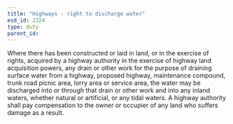 ```yaml
---
title: "Highways - right to discharge water"
esd_id: 2324
type: duty
parent_id:  
---
```


Where there has been constructed or laid in land, or in the exercise of rights, acquired by a highway authority in the exercise of highway land acquisition powers, any drain or other work for the purpose of draining surface water from a highway, proposed highway, maintenance compound, trunk road picnic area, lorry area or service area, the water may be discharged into or through that drain or other work and into any inland waters, whether natural or artificial, or any tidal waters.  A highway authority shall pay compensation to the owner or occupier of any land who suffers damage as a result.

